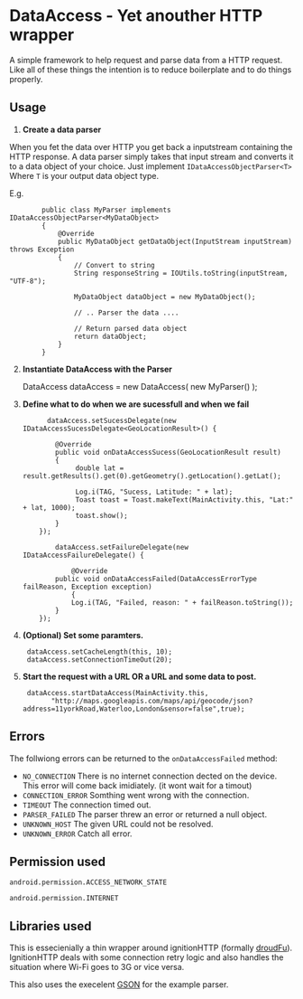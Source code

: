 DataAccess - Yet anouther HTTP wrapper
=========================

A simple framework to help request and parse data from a HTTP request.  Like all of these things the intention is to reduce boilerplate and to do things properly.



Usage
-----

 1. **Create a data parser**

When you fet the data over HTTP you get back a inputstream containing the HTTP response.  A data parser simply takes that input stream and converts it to a data object of your choice.  Just implement `IDataAccessObjectParser<T>` Where `T` is your output data object type.

E.g.

     		public class MyParser implements IDataAccessObjectParser<MyDataObject> 
			{
				@Override
				public MyDataObject getDataObject(InputStream inputStream) throws Exception 
				{
					// Convert to string
					String responseString = IOUtils.toString(inputStream, "UTF-8");
					
					MyDataObject dataObject = new MyDataObject();
					
					// .. Parser the data ....
					
					// Return parsed data object
					return dataObject;
				}
			}



 2. **Instantiate DataAccess with the Parser**

    DataAccess<MyDataObject> dataAccess = new DataAccess<MyDataObject>( new MyParser() );
    
 3. **Define what to do when we are sucessfull and when we fail**

              dataAccess.setSucessDelegate(new IDataAccessSucessDelegate<GeoLocationResult>() {

     			@Override
     			public void onDataAccessSucess(GeoLocationResult result) 
     			{
     	   		     double lat = result.getResults().get(0).getGeometry().getLocation().getLat();

    			     Log.i(TAG, "Sucess, Latitude: " + lat);
    			     Toast toast = Toast.makeText(MainActivity.this, "Lat:" + lat, 1000);
     			     toast.show();
     			}
     		});
		
                dataAccess.setFailureDelegate(new IDataAccessFailureDelegate() {

        	        @Override
     			public void onDataAccessFailed(DataAccessErrorType failReason, Exception exception) 
        	        {
     				Log.i(TAG, "Failed, reason: " + failReason.toString());
     			}
     		});

 4. **(Optional) Set some paramters.**

         dataAccess.setCacheLength(this, 10);
         dataAccess.setConnectionTimeOut(20);

 5. **Start the request with a URL OR a URL and some data to post.**

         dataAccess.startDataAccess(MainActivity.this,
               "http://maps.googleapis.com/maps/api/geocode/json?address=11yorkRoad,Waterloo,London&sensor=false",true);




Errors
------

The follwiong errors can be returned to the `onDataAccessFailed` method:

 * `NO_CONNECTION`     There is no internet connection dected on the device.  This error will come back imidiately. (it wont wait for a timout)
 * `CONNECTION_ERROR`  Somthing went wrong with the connection.
 * `TIMEOUT`           The connection timed out.
 * `PARSER_FAILED`     The parser threw an error or returned a null object.
 * `UNKNOWN_HOST`      The given URL could not be resolved.
 * `UNKNOWN_ERROR`     Catch all error.


Permission used
---------------

`android.permission.ACCESS_NETWORK_STATE`

`android.permission.INTERNET`



Libraries used
--------------

This is essecienially a thin wrapper around ignitionHTTP  (formally [droudFu](https://github.com/kaeppler/droid-fu)).  
IgnitionHTTP deals with some connection retry logic and also handles the situation where Wi-Fi goes to 3G or vice versa.

This also uses the execelent [GSON](http://code.google.com/p/google-gson/) for the example parser.

